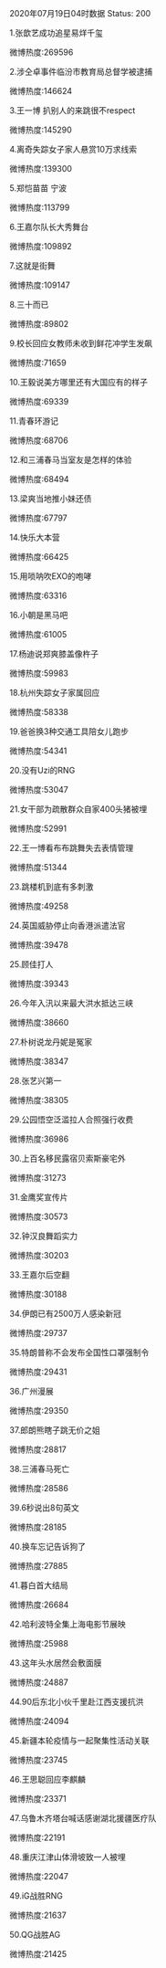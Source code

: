 2020年07月19日04时数据
Status: 200

1.张歆艺成功追星易烊千玺

微博热度:269596

2.涉仝卓事件临汾市教育局总督学被逮捕

微博热度:146624

3.王一博 扒别人的来跳很不respect

微博热度:145290

4.离奇失踪女子家人悬赏10万求线索

微博热度:139300

5.郑恺苗苗 宁波

微博热度:113799

6.王嘉尔队长大秀舞台

微博热度:109892

7.这就是街舞

微博热度:109147

8.三十而已

微博热度:89802

9.校长回应女教师未收到鲜花冲学生发飙

微博热度:71659

10.王毅说美方哪里还有大国应有的样子

微博热度:69339

11.青春环游记

微博热度:68706

12.和三浦春马当室友是怎样的体验

微博热度:68494

13.梁爽当地推小妹还债

微博热度:67797

14.快乐大本营

微博热度:66425

15.用唢呐吹EXO的咆哮

微博热度:63316

16.小朝是黑马吧

微博热度:61005

17.杨迪说郑爽膝盖像杵子

微博热度:59983

18.杭州失踪女子家属回应

微博热度:58338

19.爸爸换3种交通工具陪女儿跑步

微博热度:54341

20.没有Uzi的RNG

微博热度:53047

21.女干部为疏散群众自家400头猪被埋

微博热度:52991

22.王一博看布布跳舞失去表情管理

微博热度:51344

23.跳楼机到底有多刺激

微博热度:49258

24.英国威胁停止向香港派遣法官

微博热度:39478

25.顾佳打人

微博热度:39343

26.今年入汛以来最大洪水抵达三峡

微博热度:38660

27.朴树说龙丹妮是冤家

微博热度:38347

28.张艺兴第一

微博热度:38305

29.公园悟空泛滥拉人合照强行收费

微博热度:36986

30.上百名移民露宿贝索斯豪宅外

微博热度:31273

31.金鹰奖宣传片

微博热度:30573

32.钟汉良舞蹈实力

微博热度:30203

33.王嘉尔后空翻

微博热度:30188

34.伊朗已有2500万人感染新冠

微博热度:29737

35.特朗普称不会发布全国性口罩强制令

微博热度:29431

36.广州漫展

微博热度:29350

37.郎朗熊瞎子跳无价之姐

微博热度:28817

38.三浦春马死亡

微博热度:28586

39.6秒说出8句英文

微博热度:28185

40.换车忘记告诉狗了

微博热度:27885

41.暮白首大结局

微博热度:26684

42.哈利波特全集上海电影节展映

微博热度:25988

43.这年头水居然会敷面膜

微博热度:24887

44.90后东北小伙千里赴江西支援抗洪

微博热度:24094

45.新疆本轮疫情与一起聚集性活动关联

微博热度:23745

46.王思聪回应李麒麟

微博热度:23371

47.乌鲁木齐塔台喊话感谢湖北援疆医疗队

微博热度:22191

48.重庆江津山体滑坡致一人被埋

微博热度:22047

49.iG战胜RNG

微博热度:21637

50.QG战胜AG

微博热度:21425

